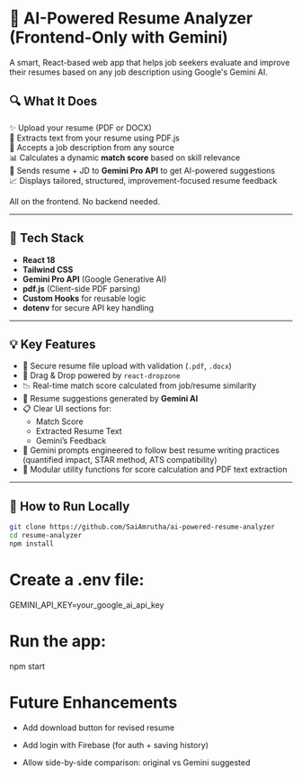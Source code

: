 # 💼 AI-Powered Resume Analyzer (Frontend-Only with Gemini)

A smart, React-based web app that helps job seekers evaluate and improve their resumes based on any job description using Google's Gemini AI.

## 🔍 What It Does

✨ Upload your resume (PDF or DOCX)  
🧠 Extracts text from your resume using PDF.js  
📝 Accepts a job description from any source  
📊 Calculates a dynamic **match score** based on skill relevance  
🤖 Sends resume + JD to **Gemini Pro API** to get AI-powered suggestions  
📈 Displays tailored, structured, improvement-focused resume feedback

All on the frontend. No backend needed.

---

## 🧰 Tech Stack

- **React 18**
- **Tailwind CSS**
- **Gemini Pro API** (Google Generative AI)
- **pdf.js** (Client-side PDF parsing)
- **Custom Hooks** for reusable logic
- **dotenv** for secure API key handling

---

## 💡 Key Features

- 🔐 Secure resume file upload with validation (`.pdf`, `.docx`)
- 📎 Drag & Drop powered by `react-dropzone`
- 📉 Real-time match score calculated from job/resume similarity
- 💬 Resume suggestions generated by **Gemini AI**
- 📋 Clear UI sections for:
  - Match Score
  - Extracted Resume Text
  - Gemini’s Feedback
- 🧠 Gemini prompts engineered to follow best resume writing practices (quantified impact, STAR method, ATS compatibility)
- 🔧 Modular utility functions for score calculation and PDF text extraction

---

## 🚀 How to Run Locally

```bash
git clone https://github.com/SaiAmrutha/ai-powered-resume-analyzer
cd resume-analyzer
npm install
```

# Create a .env file:

GEMINI_API_KEY=your_google_ai_api_key

# Run the app:

npm start

# Future Enhancements

- Add download button for revised resume

- Add login with Firebase (for auth + saving history)

- Allow side-by-side comparison: original vs Gemini suggested
